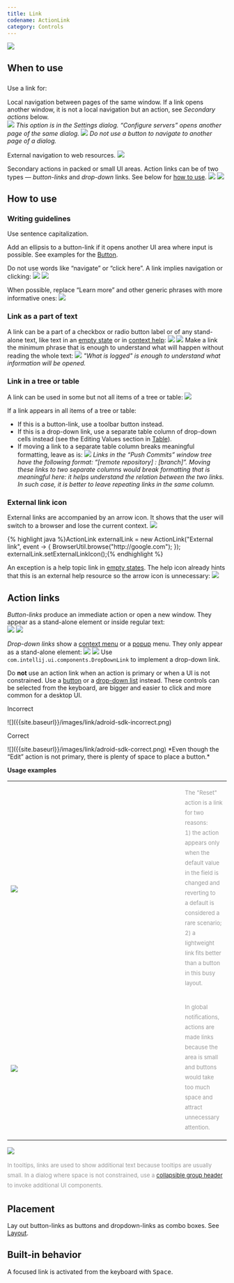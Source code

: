 ```yaml
---
title: Link
codename: ActionLink
category: Controls
---
```

![]({{site.baseurl}}/images/link/adjust-colors.png)

## When to use

<p class="noanchor" style="margin-top: 25px; margin-bottom: 15px;">Use a link for:</p>

Local navigation between pages of the same window. If a link opens another window, it is not a local navigation but an action, see _Secondary actions_ below.  
![]({{site.baseurl}}/images/link/deployment-server.png)
*This option is in the Settings dialog. “Configure servers” opens another page of the same dialog.*
![]({{site.baseurl}}/images/link/color-scheme-by-scope.png)
*Do not use a button to navigate to another page of a dialog.*    

External navigation to web resources. 
![]({{site.baseurl}}/images/link/BOM.png)

Secondary actions in packed or small UI areas. Action links can be of two types&nbsp;— <span style="white-space: nowrap;"><i>button-links</i></span> and _drop-down_ links. See below for [how to use]({{site.baseurl}}/controls/link/#action-links).
![]({{site.baseurl}}/images/link/setup-sdk.png)
![]({{site.baseurl}}/images/link/commit-configure.png)


## How to use

### Writing guidelines

Use sentence capitalization.
 
Add an ellipsis to a button-link if it opens another UI area where input is possible. See examples for the [Button]({{site.baseurl}}/controls/button/#button_ellipsis).

Do not use words like “navigate” or “click here”. A link implies navigation or clicking:
![]({{site.baseurl}}/images/link/proxy-settings.png)
![]({{site.baseurl}}/images/link/download-drivers.png)

When possible, replace “Learn more” and other generic phrases with more informative ones:
![]({{site.baseurl}}/images/link/closure-linter.png)


### Link as a part of text
A link can be a part of a checkbox or radio button label or of any stand-alone text, like text in an [empty state]({{site.baseurl}}/principles/empty_state/) or in [context help]({{site.baseurl}}/principles/context_help/):
![]({{site.baseurl}}/images/link/use-color-scheme-font.png)
![]({{site.baseurl}}/images/link/learn-what-is-logged.png)
Make a link the minimum phrase that is enough to understand what will happen without reading the whole text:
![]({{site.baseurl}}/images/link/long-link.png)
*"What is logged" is enough to understand what information will be opened.*


### Link in a tree or table    
A link can be used in some but not all items of a tree or table:
![]({{site.baseurl}}/images/link/JSHint.png) 

If a link appears in all items of a tree or table: 
* If this is a button-link, use a toolbar button instead. 
* If this is a drop-down link, use a separate table column of drop-down cells instead (see the Editing Values section in [Table]({{site.baseurl}}/controls/table/)).
* If moving a link to a separate table column breaks meaningful formatting, leave as is:
![]({{site.baseurl}}/images/link/multirepo-push.png)
*Links in the “Push Commits” window tree have the following format: “[remote repository] : [branch]”. Moving these links to two separate columns would break formatting that is meaningful here: it helps understand the relation between the two links. In such case, it is better to leave repeating links in the same column.*


### External link icon
External links are accompanied by an arrow icon. It shows that the user will switch to a browser and lose the current context.
![]({{site.baseurl}}/images/link/BOM.png)

<div class="code-block__wrapper">{% highlight java %}ActionLink externalLink = new ActionLink("External link", event -> {
    BrowserUtil.browse("http://google.com");
});
externalLink.setExternalLinkIcon();{% endhighlight %}</div>

An exception is a help topic link in [empty states]({{site.baseurl}}/principles/empty_state/). The help icon already hints that this is an external help resource so the arrow icon is unnecessary:
![]({{site.baseurl}}/images/link/database-tw-segment.png)


## Action links

_Button-links_ produce an immediate action or open a new window. They appear as a stand-alone element or inside regular text:        
![]({{site.baseurl}}/images/link/setup-sdk.png)
![]({{site.baseurl}}/images/link/add-java-application.png)
    
_Drop-down links_ show a [context menu]({{site.baseurl}}/components/context_menu/) or a [popup]({{site.baseurl}}/components/popup/) menu. They only appear as a stand-alone element:
![]({{site.baseurl}}/images/link/commit-configure.png)
![]({{site.baseurl}}/images/link/live-templates.png)
Use `com.intellij.ui.components.DropDownLink` to implement a drop-down link.

Do **not** use an action link when an action is primary or when a UI is not constrained. Use a [button]({{site.baseurl}}/controls/button/) or a [drop-down list]({{site.baseurl}}/controls/drop_down/) instead. These controls can be selected from the keyboard, are bigger and easier to click and more common for a desktop UI.
<p class="label incorrect">Incorrect</p> ![]({{site.baseurl}}/images/link/adroid-sdk-incorrect.png)        
<p class="label correct">Correct</p> ![]({{site.baseurl}}/images/link/adroid-sdk-correct.png)
*Even though the “Edit” action is not primary, there is plenty of space to place a button.*

**Usage examples**
<table ><col width="400 px">      
  <tr>
    <td> <img src="{{site.baseurl}}/images/link/reset-link.png" style="margin-top: 4px"> </td>
    <td> <p style="color: #999999; font-size: 13px; line-height: 23px">The "Reset" action is a link for two reasons: <br>1) the action appears only when the default value in the field is changed and reverting to a&nbsp;default is considered a rare scenario; <br>2) a lightweight link fits better than a button in this busy layout. </p> </td>                
  </tr>
  <tr>
    <td> <img src="{{site.baseurl}}/images/link/notification.png" style="margin-top: 4px"> </td>
    <td> <p style="color: #999999; font-size: 13px; line-height: 23px">In global notifications, actions are made links because the area is small and buttons would take too much space and attract unnecessary attention. </p> </td>                
  </tr>  
</table>

![]({{site.baseurl}}/images/link/tooltip-disclosure.png)
<p class="noanchor" style="color: #999999; font-size: 13px; line-height: 23px">In tooltips, links are used to show additional text because tooltips are usually small. In a dialog where space is not constrained, use a <a href="{{site.baseurl}}/components/group_header/">collapsible group header</a> to invoke additional UI components.</p>


## Placement
Lay out button-links as buttons and dropdown-links as combo boxes. See [Layout]({{site.baseurl}}/principles/layout).


## Built-in behavior
A focused link is activated from the keyboard with <kbd>Space</kbd>.


<!--
<br/>
<br/>
<table>
<col width="130px">
<tr>
    <td> <p style="margin-top: 16px"> Horizontal insets </p>  </td>
    <td> <img src="{{site.baseurl}}/images/link/inset-link-after.png" style="margin-left: 17px; margin-top: 0px">
         <img src="{{site.baseurl}}/images/link/insets-tree.png" style="margin-left: 17px; margin-top: 0px"> 
    </td>
</tr>
<tr>
    <td> Vertical inset </td>
    <td> <img src="{{site.baseurl}}/images/link/inset-link-below.png" style="margin-left: 0px; margin-top: 4px"> </td>
</tr>
</table>
-->